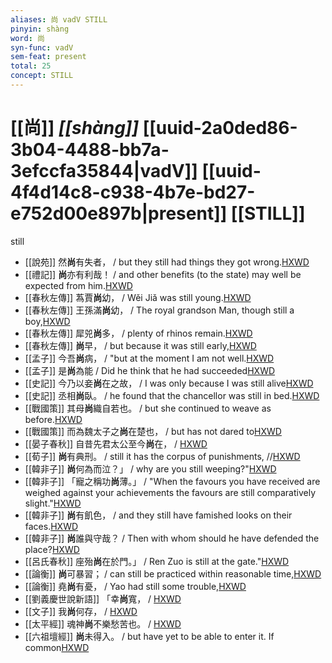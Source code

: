 ```yaml
---
aliases: 尚 vadV STILL
pinyin: shàng
word: 尚
syn-func: vadV
sem-feat: present
total: 25
concept: STILL 
---
```

# [[尚]] *[[shàng]]*  [[uuid-2a0ded86-3b04-4488-bb7a-3efccfa35844|vadV]] [[uuid-4f4d14c8-c938-4b7e-bd27-e752d00e897b|present]] [[STILL]]
still
 - [[說苑]] 然**尚**有失者， / but they still had things they got wrong.[HXWD](https://hxwd.org/textview.html?location=CH1a0907_CHANT_001-14a.11)
 - [[禮記]] **尚**亦有利哉！ / and other benefits (to the state) may well be expected from him.[HXWD](https://hxwd.org/textview.html?location=KR1d0052_tls_043-2a.166)
 - [[春秋左傳]] 蒍賈**尚**幼， / Wěi Jiǎ was still young.[HXWD](https://hxwd.org/textview.html?location=KR1e0001_tls_005-449a.12)
 - [[春秋左傳]] 王孫滿**尚**幼， / The royal grandson Man, though still a boy,[HXWD](https://hxwd.org/textview.html?location=KR1e0001_tls_005-573a.6)
 - [[春秋左傳]] 犀兕**尚**多， / plenty of rhinos remain.[HXWD](https://hxwd.org/textview.html?location=KR1e0001_tls_007-37a.13)
 - [[春秋左傳]] **尚**早， / but because it was still early,[HXWD](https://hxwd.org/textview.html?location=KR1e0001_tls_007-41a.9)
 - [[孟子]] 今吾**尚**病， / "but at the moment I am not well.[HXWD](https://hxwd.org/textview.html?location=KR1h0001_tls_005-52a.6)
 - [[孟子]] 是**尚**為能 / Did he think that he had succeeded[HXWD](https://hxwd.org/textview.html?location=KR1h0001_tls_006-41a.27)
 - [[史記]] 今乃以妾**尚**在之故， / I was only because I was still alive[HXWD](https://hxwd.org/textview.html?location=KR2a0001_tls_086-18a.30)
 - [[史記]] 丞相**尚**臥。 / he found that the chancellor was still in bed.[HXWD](https://hxwd.org/textview.html?location=KR2a0001_tls_107-17a.31)
 - [[戰國策]] 其母**尚**織自若也。 / but she continued to weave as before.[HXWD](https://hxwd.org/textview.html?location=KR2e0003_tls_064-3a.42)
 - [[戰國策]] 而為魏太子之**尚**在楚也， / but has not dared to[HXWD](https://hxwd.org/textview.html?location=KR2e0003_tls_331-2a.11)
 - [[晏子春秋]] 自昔先君太公至今**尚**在， / [HXWD](https://hxwd.org/textview.html?location=KR2g0003_tls_007-4a.34)
 - [[荀子]] **尚**有典刑。
                     / still it has the corpus of punishments, //[HXWD](https://hxwd.org/textview.html?location=KR3a0002_tls_006-12a.37)
 - [[韓非子]] **尚**何為而泣？」 / why are you still weeping?"[HXWD](https://hxwd.org/textview.html?location=KR3c0005_tls_032-75a.8)
 - [[韓非子]] 「寵之稱功**尚**薄。」 / "When the favours you have received are weighed against your achievements the favours are still comparatively slight."[HXWD](https://hxwd.org/textview.html?location=KR3c0005_tls_033-22a.3)
 - [[韓非子]] **尚**有飢色， / and they still have famished looks on their faces.[HXWD](https://hxwd.org/textview.html?location=KR3c0005_tls_033-76a.4)
 - [[韓非子]] **尚**誰與守哉？ / Then with whom should he have defended the place?[HXWD](https://hxwd.org/textview.html?location=KR3c0005_tls_036-39a.7)
 - [[呂氏春秋]] 座殆**尚**在於門。」 / Ren Zuo is still at the gate."[HXWD](https://hxwd.org/textview.html?location=KR3j0009_tls_024-16a.27)
 - [[論衡]] **尚**可暴習； / can still be practiced within reasonable time,[HXWD](https://hxwd.org/textview.html?location=KR3j0080_tls_001-8a.26)
 - [[論衡]] 堯**尚**有憂， / Yao had still some trouble,[HXWD](https://hxwd.org/textview.html?location=KR3j0080_tls_025-4a.5)
 - [[劉義慶世說新語]] 「幸**尚**寬，
                     / [HXWD](https://hxwd.org/textview.html?location=KR3l0002_tls_001-13a.6)
 - [[文子]] 我**尚**何存， / [HXWD](https://hxwd.org/textview.html?location=KR5c0118_tls_003-1a.20)
 - [[太平經]] 魂神**尚**不樂愁苦也。
                     / [HXWD](https://hxwd.org/textview.html?location=KR5e0001_tls_003-29a.3661)
 - [[六祖壇經]] **尚**未得入。 / but have yet to be able to enter it. If common[HXWD](https://hxwd.org/textview.html?location=KR6q0082_T_001-0337c.45)